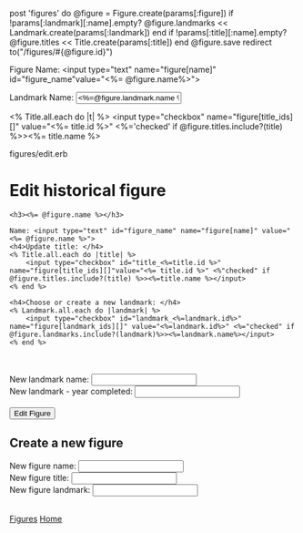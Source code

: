 post 'figures' do
@figure = Figure.create(params[:figure])
if !params[:landmark][:name].empty?
    @figure.landmarks << Landmark.create(params[:landmark])
end
if !params[:title][:name].empty?
    @figure.titles << Title.create(params[:title])
end
@figure.save
redirect to("/figures/#{@figure.id}")



<label for="name">Figure Name: </label>
<input type="text" name="figure[name]" id="figure_name"value="<%= @figure.name%>">

<label for="landmark_name">Landmark Name: </label>
<input type="text" name="landmark[figure]" id="figure_name" value="<%=@figure.landmark.name %>">

<% Title.all.each do |t| %>
    <input type="checkbox" name="figure[title_ids][]" value="<%= title.id %>" <%='checked' if @figure.titles.include?(title) %>><%= title.name %>




figures/edit.erb
<h1>Edit historical figure</h1>

<form action="/figures/<%= @figure.slug %>" method="post">
    <input id="hidden" type="hidden" name="_method" value="patch"></input>

    <h3><%= @figure.name %></h3>

    Name: <input type="text" id="figure_name" name="figure[name]" value="<%= @figure.name %>">
    <h4>Update title: </h4>
    <% Title.all.each do |title| %>
        <input type="checkbox" id="title_<%=title.id %>" name="figure[title_ids][]"value="<%= title.id %>" <%"checked" if @figure.titles.include?(title) %>><%=title.name %></input>
    <% end %>

    <h4>Choose or create a new landmark: </h4>
    <% Landmark.all.each do |landmark| %>
        <input type="checkbox" id="landmark_<%=landmark.id%>" name="figure[landmark_ids][]" value="<%=landmark.id%>" <%="checked" if @figure.landmarks.include?(landmark)%>><%=landmark.name%></input>
    <% end %>
</br>
</br>
    New landmark name:  <input type="text" id="new_landmark" name="landmark[name]"></br>
    New landmark - year completed:  <input type="text" id="new_year_complete" name="landmark[year_completed]">
    </br>
    </br>
    <input type="submit" value="Edit Figure">
    </br>
    <h2>Create a new figure</h2>
    New figure name: <input type="text" name="figure[name]" id="figure_name" value=""></br>
    New figure title: <input type="text" name="figure[title]" id="figure_title" value=""></br>
    New figure landmark: <input type="text" name="figure[landmark]" id="figure_landmark" value=""></br>

</br>

</form>

<a class="button" href="/figures">Figures</a>
<a class="button" href="/">Home</a>









<!---<h2>Title</h2></br>
<% Title.all.each do |title| %>
     <input type="checkbox" name="figure[title_ids][]" value="<%= @title.id %>"><%= title.name %></br>
<% end %>
-->

<!--<h2> Create New Title: </h2>
<input type="text" name="title[name]" value="@title.name">
-->

<!--
<h2>Landmarks</h2>
<% Landmark.all.each do |landmark| %>
     <input type="checkbox" name="figure[landmark_ids][]" value="<%= @landmark.id %>"><%= landmark.name %></br>
<% end %>
-->

<!--
<h2>Create New Landmark </h2>
<label>Name: </label>
    <input type="text" name="landmark[name]">
<label>Year: </label>
    <input type="text" name="landmark[year_completed]">
-->
